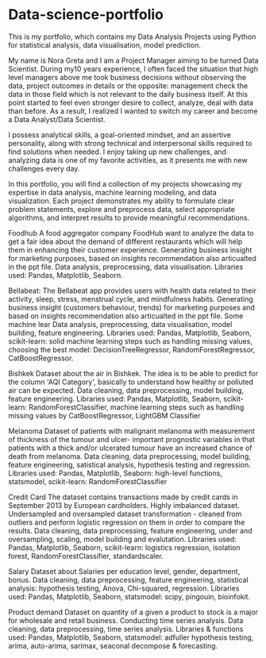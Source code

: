 # Data-science-portfolio
This is my portfolio, which contains my Data Analysis Projects using Python for statistical analysis, data visualisation, model prediction. 

My name is Nora Greta and I am a Project Manager aiming to be turned Data Scientist. During my10 years experience, I often faced the situation that high level managers above me took business decisions without observing the data, project outcomes in details or the opposite: management check the data in those field which is not relevant to the daily business itself. At this point started to feel even stronger desire to collect, analyze, deal with data than before. As a result, I realized I wanted to switch my career and become a Data Analyst/Data Scientist. 

I possess analytical skills, a goal-oriented mindset, and an assertive personality, along with strong technical and interpersonal skills required to find solutions when needed. I enjoy taking up new challenges, and analyzing data is one of my favorite activities, as it presents me with new challenges every day.

In this portfolio, you will find a collection of my projects showcasing my expertise in data analysis, machine learning modeling, and data visualization. Each project demonstrates my ability to formulate clear problem statements, explore and preprocess data, select appropriate algorithms, and interpret results to provide meaningful recommendations.

Foodhub
A food aggregator company FoodHub want to analyze the data to get a fair idea about the demand of different restaurants which will help them in enhancing their customer experience. Generating business insight for marketing purposes, based on insights recommendation also articualted in the ppt file. 
Data analysis, preprocessing, data visualisation. 
Libraries used: Pandas, Matplotlib, Seaborn. 

Bellabeat: 
The Bellabeat app provides users with health data related to their activity, sleep, stress, menstrual cycle, and mindfulness habits. Generating business insight (customers behaviour, trends) for marketing purposes and based on insights recommendation also articualted in the ppt file. Some machine lear
Data analysis, preprocessing, data visualisation, model building, feature engineering. 
Libraries used: Pandas, Matplotlib, Seaborn, scikit-learn: solid machine learning steps such as handling missing values, choosing the best model: DecisionTreeRegressor, RandomForestRegressor, CatBoostRegressor.

Bishkek
Dataset about the air in Bishkek. The idea is to be able to predict for the column 'AQI Category', basically to understand how healthy or polluted air can be expected.
Data cleaning, data preprocessing, model building, feature engineering.
Libraries used: Pandas, Matplotlib, Seaborn, scikit-learn: RandomForestClassifier, machine learning steps such as handling missing values by CatBoostRegressor, LightGBM Classifier


Melanoma
Dataset of patients with malignant melanoma with measurement of thickness of the tumour and ulcer-  important prognostic variables in that patients with a thick and/or ulcerated tumour have an increased chance of death from melanoma. 
Data cleaning, data preprocessing, model building, feature engineering, satistical analysis, hypothesis testing and regression.
Libraries used: Pandas, Matplotlib, Seaborn: high-level functions, statsmodel, scikit-learn: RandomForestClassifier

Credit Card
The dataset contains transactions made by credit cards in September 2013 by European cardholders. Highly imbalanced dataset. Undersampled and oversampled dataset transformation - cleaned from outliers and perform logistic regression on them in order to compare the results.
Data cleaning, data preprocessing, feature engineering, under and oversampling, scaling, model building and evalutation.
Libraries used: Pandas, Matplotlib, Seaborn, scikit-learn: logistics regression, isolation forest, RandomForestClassifier, standardscaler.

Salary
Dataset about Salaries per education level, gender, department, bonus. 
Data cleaning, data preprocessing, feature engineering, statistical analysis: hypothesis testing, Anova, Chi-squared, regression. 
Libraries used: Pandas, Matplotlib, Seaborn, statsmodel: scipy, pingouin, bioinfokit. 

Product demand
Dataset on quantity of a given a product to stock is a major for wholesale and retail business. Conducting time series analysis.
Data cleaning, data preprocessing, time series analysis.
Libraries & functions used: Pandas, Matplotlib, Seaborn, statsmodel: adfuller hypothesis testing, arima, auto-arima, sarimax, seaconal decompose & forecasting.

